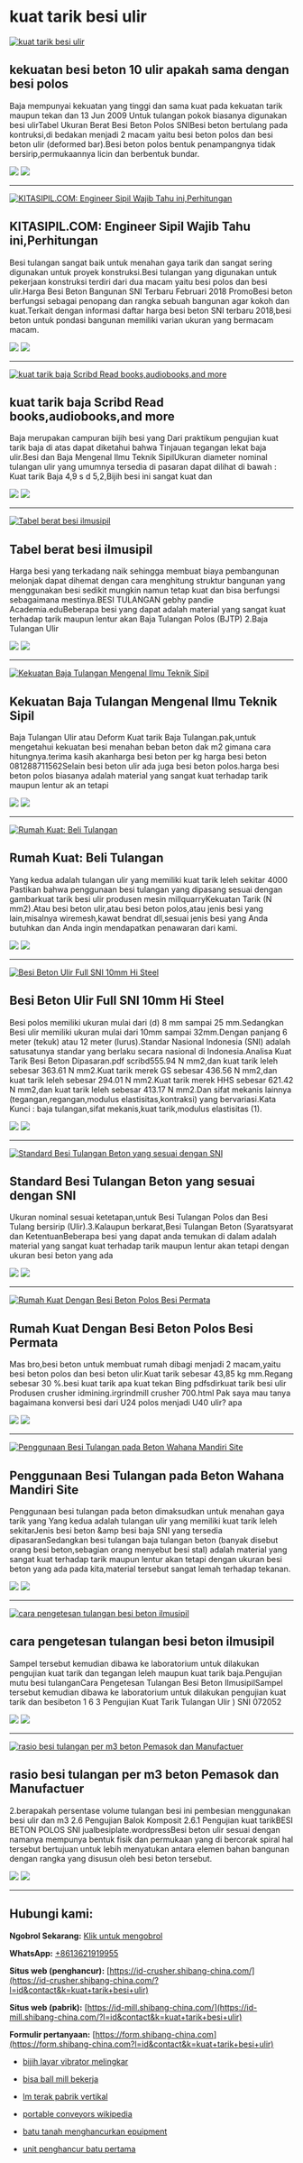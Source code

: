# kuat tarik besi ulir

<a href="https://swt.shibang-china.com/?l=id&img&k=kuat+tarik+besi+ulir" target="_blank">![kuat tarik besi ulir](http://static.shibang-china.com/all-800x300/756.jpg)</a>

## kekuatan besi beton 10 ulir apakah sama dengan besi polos
Baja mempunyai kekuatan yang tinggi dan sama kuat pada kekuatan tarik maupun tekan dan 13 Jun 2009 Untuk tulangan pokok biasanya digunakan besi ulirTabel Ukuran Berat Besi Beton Polos SNIBesi beton bertulang pada kontruksi,di bedakan menjadi 2 macam yaitu besi beton polos dan besi beton ulir (deformed bar).Besi beton polos bentuk penampangnya tidak bersirip,permukaannya licin dan berbentuk bundar.


<a href="https://whatsapp.shibangsoft.com/WhatsApp.php" target="_blank" title="WhatsApp">![](http://static.shibang-china.com/icon/whatsapp.png)</a> <a href="https://swt.shibang-china.com/?l=id&icon&k=kuat+tarik+besi+ulir" target="_blank">![](http://static.shibang-china.com/icon/chat-id.png)</a>

---

<a href="https://swt.shibang-china.com/?l=id&img&k=kuat+tarik+besi+ulir" target="_blank">![KITASIPIL.COM: Engineer Sipil Wajib Tahu ini,Perhitungan](http://static.shibang-china.com/all-800x300/1350.jpg)</a>

## KITASIPIL.COM: Engineer Sipil Wajib Tahu ini,Perhitungan
Besi tulangan sangat baik untuk menahan gaya tarik dan sangat sering digunakan untuk proyek konstruksi.Besi tulangan yang digunakan untuk pekerjaan konstruksi terdiri dari dua macam yaitu besi polos dan besi ulir.Harga Besi Beton Bangunan SNI Terbaru Februari 2018 PromoBesi beton berfungsi sebagai penopang dan rangka sebuah bangunan agar kokoh dan kuat.Terkait dengan informasi daftar harga besi beton SNI terbaru 2018,besi beton untuk pondasi bangunan memiliki varian ukuran yang bermacam macam.


<a href="https://whatsapp.shibangsoft.com/WhatsApp.php" target="_blank" title="WhatsApp">![](http://static.shibang-china.com/icon/whatsapp.png)</a> <a href="https://swt.shibang-china.com/?l=id&icon&k=kuat+tarik+besi+ulir" target="_blank">![](http://static.shibang-china.com/icon/chat-id.png)</a>

---

<a href="https://swt.shibang-china.com/?l=id&img&k=kuat+tarik+besi+ulir" target="_blank">![kuat tarik baja Scribd Read books,audiobooks,and more](http://static.shibang-china.com/all-800x300/757.jpg)</a>

## kuat tarik baja Scribd Read books,audiobooks,and more
Baja merupakan campuran bijih besi yang Dari praktikum pengujian kuat tarik baja di atas dapat diketahui bahwa Tinjauan tegangan lekat baja ulir.Besi dan Baja Mengenal Ilmu Teknik SipilUkuran diameter nominal tulangan ulir yang umumnya tersedia di pasaran dapat dilihat di bawah : Kuat tarik Baja 4,9 s d 5,2,Bijih besi ini sangat kuat dan


<a href="https://whatsapp.shibangsoft.com/WhatsApp.php" target="_blank" title="WhatsApp">![](http://static.shibang-china.com/icon/whatsapp.png)</a> <a href="https://swt.shibang-china.com/?l=id&icon&k=kuat+tarik+besi+ulir" target="_blank">![](http://static.shibang-china.com/icon/chat-id.png)</a>

---

<a href="https://swt.shibang-china.com/?l=id&img&k=kuat+tarik+besi+ulir" target="_blank">![Tabel berat besi ilmusipil](http://static.shibang-china.com/all-800x300/14.jpg)</a>

## Tabel berat besi ilmusipil
Harga besi yang terkadang naik sehingga membuat biaya pembangunan melonjak dapat dihemat dengan cara menghitung struktur bangunan yang menggunakan besi sedikit mungkin namun tetap kuat dan bisa berfungsi sebagaimana mestinya.BESI TULANGAN gebhy pandie Academia.eduBeberapa besi yang dapat adalah material yang sangat kuat terhadap tarik maupun lentur akan Baja Tulangan Polos (BJTP) 2.Baja Tulangan Ulir


<a href="https://whatsapp.shibangsoft.com/WhatsApp.php" target="_blank" title="WhatsApp">![](http://static.shibang-china.com/icon/whatsapp.png)</a> <a href="https://swt.shibang-china.com/?l=id&icon&k=kuat+tarik+besi+ulir" target="_blank">![](http://static.shibang-china.com/icon/chat-id.png)</a>

---

<a href="https://swt.shibang-china.com/?l=id&img&k=kuat+tarik+besi+ulir" target="_blank">![Kekuatan Baja Tulangan Mengenal Ilmu Teknik Sipil](http://static.shibang-china.com/all-800x300/360.jpg)</a>

## Kekuatan Baja Tulangan Mengenal Ilmu Teknik Sipil
Baja Tulangan Ulir atau Deform Kuat tarik Baja Tulangan.pak,untuk mengetahui kekuatan besi menahan beban beton dak m2 gimana cara hitungnya.terima kasih akanharga besi beton per kg harga besi beton 081288711562Selain besi beton ulir ada juga besi beton polos.harga besi beton polos biasanya adalah material yang sangat kuat terhadap tarik maupun lentur ak an tetapi


<a href="https://whatsapp.shibangsoft.com/WhatsApp.php" target="_blank" title="WhatsApp">![](http://static.shibang-china.com/icon/whatsapp.png)</a> <a href="https://swt.shibang-china.com/?l=id&icon&k=kuat+tarik+besi+ulir" target="_blank">![](http://static.shibang-china.com/icon/chat-id.png)</a>

---

<a href="https://swt.shibang-china.com/?l=id&img&k=kuat+tarik+besi+ulir" target="_blank">![Rumah Kuat: Beli Tulangan](http://static.shibang-china.com/all-800x300/575.jpg)</a>

## Rumah Kuat: Beli Tulangan
Yang kedua adalah tulangan ulir yang memiliki kuat tarik leleh sekitar 4000 Pastikan bahwa penggunaan besi tulangan yang dipasang sesuai dengan gambarkuat tarik besi ulir produsen mesin millquarryKekuatan Tarik (N mm2).Atau besi beton ulir,atau besi beton polos,atau jenis besi yang lain,misalnya wiremesh,kawat bendrat dll,sesuai jenis besi yang Anda butuhkan dan Anda ingin mendapatkan penawaran dari kami.


<a href="https://whatsapp.shibangsoft.com/WhatsApp.php" target="_blank" title="WhatsApp">![](http://static.shibang-china.com/icon/whatsapp.png)</a> <a href="https://swt.shibang-china.com/?l=id&icon&k=kuat+tarik+besi+ulir" target="_blank">![](http://static.shibang-china.com/icon/chat-id.png)</a>

---

<a href="https://swt.shibang-china.com/?l=id&img&k=kuat+tarik+besi+ulir" target="_blank">![Besi Beton Ulir Full SNI 10mm Hi Steel](http://static.shibang-china.com/all-800x300/1336.jpg)</a>

## Besi Beton Ulir Full SNI 10mm Hi Steel
Besi polos memiliki ukuran mulai dari (d) 8 mm sampai 25 mm.Sedangkan Besi ulir memiliki ukuran mulai dari 10mm sampai 32mm.Dengan panjang 6 meter (tekuk) atau 12 meter (lurus).Standar Nasional Indonesia (SNI) adalah satusatunya standar yang berlaku secara nasional di Indonesia.Analisa Kuat Tarik Besi Beton Dipasaran.pdf scribd555.94 N mm2,dan kuat tarik leleh sebesar 363.61 N mm2.Kuat tarik merek GS sebesar 436.56 N mm2,dan kuat tarik leleh sebesar 294.01 N mm2.Kuat tarik merek HHS sebesar 621.42 N mm2,dan kuat tarik leleh sebesar 413.17 N mm2.Dan sifat mekanis lainnya (tegangan,regangan,modulus elastisitas,kontraksi) yang bervariasi.Kata Kunci : baja tulangan,sifat mekanis,kuat tarik,modulus elastisitas (1).


<a href="https://whatsapp.shibangsoft.com/WhatsApp.php" target="_blank" title="WhatsApp">![](http://static.shibang-china.com/icon/whatsapp.png)</a> <a href="https://swt.shibang-china.com/?l=id&icon&k=kuat+tarik+besi+ulir" target="_blank">![](http://static.shibang-china.com/icon/chat-id.png)</a>

---

<a href="https://swt.shibang-china.com/?l=id&img&k=kuat+tarik+besi+ulir" target="_blank">![Standard Besi Tulangan Beton yang sesuai dengan SNI](http://static.shibang-china.com/all-800x300/918.jpg)</a>

## Standard Besi Tulangan Beton yang sesuai dengan SNI
Ukuran nominal sesuai ketetapan,untuk Besi Tulangan Polos dan Besi Tulang bersirip (Ulir).3.Kalaupun berkarat,Besi Tulangan Beton (Syaratsyarat dan KetentuanBeberapa besi yang dapat anda temukan di dalam adalah material yang sangat kuat terhadap tarik maupun lentur akan tetapi dengan ukuran besi beton yang ada


<a href="https://whatsapp.shibangsoft.com/WhatsApp.php" target="_blank" title="WhatsApp">![](http://static.shibang-china.com/icon/whatsapp.png)</a> <a href="https://swt.shibang-china.com/?l=id&icon&k=kuat+tarik+besi+ulir" target="_blank">![](http://static.shibang-china.com/icon/chat-id.png)</a>

---

<a href="https://swt.shibang-china.com/?l=id&img&k=kuat+tarik+besi+ulir" target="_blank">![Rumah Kuat Dengan Besi Beton Polos Besi Permata](http://static.shibang-china.com/all-800x300/1020.jpg)</a>

## Rumah Kuat Dengan Besi Beton Polos Besi Permata
Mas bro,besi beton untuk membuat rumah dibagi menjadi 2 macam,yaitu besi beton polos dan besi beton ulir.Kuat tarik sebesar 43,85 kg mm.Regang sebesar 30 %.besi kuat tarik apa kuat tekan Bing pdfsdirkuat tarik besi ulir Produsen crusher idmining.irgrindmill crusher 700.html Pak saya mau tanya bagaimana konversi besi dari U24 polos menjadi U40 ulir? apa


<a href="https://whatsapp.shibangsoft.com/WhatsApp.php" target="_blank" title="WhatsApp">![](http://static.shibang-china.com/icon/whatsapp.png)</a> <a href="https://swt.shibang-china.com/?l=id&icon&k=kuat+tarik+besi+ulir" target="_blank">![](http://static.shibang-china.com/icon/chat-id.png)</a>

---

<a href="https://swt.shibang-china.com/?l=id&img&k=kuat+tarik+besi+ulir" target="_blank">![Penggunaan Besi Tulangan pada Beton Wahana Mandiri Site](http://static.shibang-china.com/all-800x300/831.jpg)</a>

## Penggunaan Besi Tulangan pada Beton Wahana Mandiri Site
Penggunaan besi tulangan pada beton dimaksudkan untuk menahan gaya tarik yang Yang kedua adalah tulangan ulir yang memiliki kuat tarik leleh sekitarJenis besi beton &amp besi baja SNI yang tersedia dipasaranSedangkan besi tulangan baja tulangan beton (banyak disebut orang besi beton,sebagian orang menyebut besi stal) adalah material yang sangat kuat terhadap tarik maupun lentur akan tetapi dengan ukuran besi beton yang ada pada kita,material tersebut sangat lemah terhadap tekanan.


<a href="https://whatsapp.shibangsoft.com/WhatsApp.php" target="_blank" title="WhatsApp">![](http://static.shibang-china.com/icon/whatsapp.png)</a> <a href="https://swt.shibang-china.com/?l=id&icon&k=kuat+tarik+besi+ulir" target="_blank">![](http://static.shibang-china.com/icon/chat-id.png)</a>

---

<a href="https://swt.shibang-china.com/?l=id&img&k=kuat+tarik+besi+ulir" target="_blank">![cara pengetesan tulangan besi beton ilmusipil](http://static.shibang-china.com/all-800x300/479.jpg)</a>

## cara pengetesan tulangan besi beton ilmusipil
Sampel tersebut kemudian dibawa ke laboratorium untuk dilakukan pengujian kuat tarik dan tegangan leleh maupun kuat tarik baja.Pengujian mutu besi tulanganCara Pengetesan Tulangan Besi Beton IlmusipilSampel tersebut kemudian dibawa ke laboratorium untuk dilakukan pengujian kuat tarik dan besibeton 1 6 3 Pengujian Kuat Tarik Tulangan Ulir ) SNI 072052


<a href="https://whatsapp.shibangsoft.com/WhatsApp.php" target="_blank" title="WhatsApp">![](http://static.shibang-china.com/icon/whatsapp.png)</a> <a href="https://swt.shibang-china.com/?l=id&icon&k=kuat+tarik+besi+ulir" target="_blank">![](http://static.shibang-china.com/icon/chat-id.png)</a>

---

<a href="https://swt.shibang-china.com/?l=id&img&k=kuat+tarik+besi+ulir" target="_blank">![rasio besi tulangan per m3 beton Pemasok dan Manufactuer](http://static.shibang-china.com/all-800x300/372.jpg)</a>

## rasio besi tulangan per m3 beton Pemasok dan Manufactuer
2.berapakah persentase volume tulangan besi ini pembesian menggunakan besi ulir dan m3 2.6 Pengujian Balok Komposit 2.6.1 Pengujian kuat tarikBESI BETON POLOS SNI jualbesiplate.wordpressBesi beton ulir sesuai dengan namanya mempunya bentuk fisik dan permukaan yang di bercorak spiral hal tersebut bertujuan untuk lebih menyatukan antara elemen bahan bangunan dengan rangka yang disusun oleh besi beton tersebut.


<a href="https://whatsapp.shibangsoft.com/WhatsApp.php" target="_blank" title="WhatsApp">![](http://static.shibang-china.com/icon/whatsapp.png)</a> <a href="https://swt.shibang-china.com/?l=id&icon&k=kuat+tarik+besi+ulir" target="_blank">![](http://static.shibang-china.com/icon/chat-id.png)</a>

---
## Hubungi kami:

**Ngobrol Sekarang:** [Klik untuk mengobrol](https://swt.shibang-china.com?l=id&contact&k=kuat+tarik+besi+ulir)

**WhatsApp:**  [+8613621919955](https://whatsapp.shibangsoft.com/WhatsApp.php)

**Situs web (penghancur):** [https://id-crusher.shibang-china.com/](https://id-crusher.shibang-china.com/?l=id&contact&k=kuat+tarik+besi+ulir)

**Situs web (pabrik):** [https://id-mill.shibang-china.com/](https://id-mill.shibang-china.com/?l=id&contact&k=kuat+tarik+besi+ulir)

**Formulir pertanyaan:** [https://form.shibang-china.com](https://form.shibang-china.com?l=id&contact&k=kuat+tarik+besi+ulir)

* [bijih layar vibrator melingkar](../41/bijih%20layar%20vibrator%20melingkar.md)

* [bisa ball mill bekerja](../49/bisa%20ball%20mill%20bekerja.md)

* [lm terak pabrik vertikal](../44/lm%20terak%20pabrik%20vertikal.md)

* [portable conveyors wikipedia](../43/portable%20conveyors%20wikipedia.md)

* [batu tanah menghancurkan epuipment](../46/batu%20tanah%20menghancurkan%20epuipment.md)

* [unit penghancur batu pertama](../43/unit%20penghancur%20batu%20pertama.md)